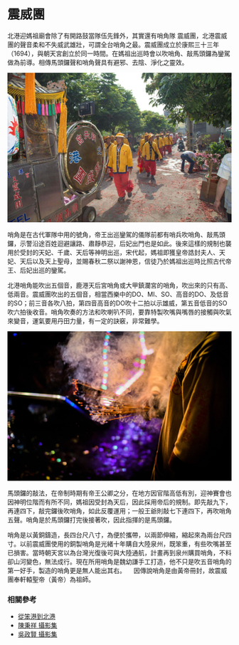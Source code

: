 # 震威團

北港迎媽祖廟會除了有開路鼓當隊伍先鋒外，其實還有哨角隊 震威團，北港震威團的聲音柔和不失威武雄壯，可謂全台哨角之最。震威團成立於康熙三十三年（1694），與朝天宮創立於同一時間。在媽祖出巡時會以吹哨角、敲馬頭鑼為鑾駕做為前導。相傳馬頭鑼聲和哨角聲具有避邪、去陰、淨化之靈效。

![北港迎媽祖隊伍前的 震威團（陳秉祥 攝）](img/001.jpg)

哨角是在古代軍隊中用的號角，帝王出巡鑾駕的儀隊前都有哨兵吹哨角、敲馬頭鑼，示警沿途百姓迴避讓路、肅靜恭迎，后妃出門也是如此。後來這樣的規制也襲用於受封的天妃、千歲、天后等神明出巡，宋代起，媽祖即獲皇帝誥封夫人、天妃、天后以及天上聖母，並賜春秋二祭以謝神恩，信徒乃於媽祖出巡時比照古代帝王、后妃出巡的鑾駕。

北港哨角能吹出五個音，鹿港天后宮哨角或大甲鎮瀾宮的哨角，吹出來的只有高、低兩音。震威團吹出的五個音，相當西樂中的DO、MI、SO、高音的DO、及低音的SO；前三音各吹八拍，第四音高音的DO吹十二拍以示雄威，第五音低音的SO吹六拍後收音。哨角吹奏的方法和吹喇叭不同，要靠特製吹嘴與嘴唇的接觸與吹氣來變音，運氣要用丹田力量，有一定的訣竅，非常難學。

![2013年震威團  3月 19晚上入廟（吳政賢 攝）](img/002.jpg)

馬頭鑼的敲法，在帝制時期有帝王公卿之分，在地方因官階高低有別，迎神賽會也因神明位階而有所不同，媽祖因受封為天后，因此採用帝后的規制。即先敲九下，再連四下，敲完鑼後吹哨角，如此反覆運用；一般王爺則敲七下連四下，再吹哨角五聲。哨角是於馬頭鑼打完後接著吹，因此指揮的是馬頭鑼。

哨角是以黃銅鑄造，長四台尺八寸，為便於攜帶，以兩節伸縮，縮起來為兩台尺四寸。以前震威團使用的銅製哨角是光緒十年購自大陸泉州，既笨重，有些吹嘴甚至已損害。當時朝天宮以為台灣光復後可與大陸通航，計畫再到泉州購買哨角，不料卻山河變色，無法成行。現在所用哨角是魏幼謙手工打造，他不只是吹五音哨角的第一好手，製造的哨角更是無人能出其右。 　因傳說哨角是由黃帝冊封，故震威團奉軒轅聖帝（黃帝）為祖師。

### 相關參考
* [從笨港到北港](http://www.cuy.ylc.edu.tw/~cuy14/eBook/ch3-4.htm)
* [陳秉祥 攝影集](https://www.facebook.com/profile.php?id=100000217740800)
* [吳政賢 攝影集](https://www.facebook.com/comdan66)
